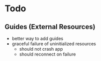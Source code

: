 # Todo

## Guides (External Resources)

- better way to add guides
- graceful failure of uninitialized resources
    - should not crash app
    - should reconnect on failure

 